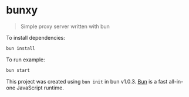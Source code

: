 # bunxy

> Simple proxy server written with bun

To install dependencies:

```bash
bun install
```

To run example:

```bash
bun start
```

This project was created using `bun init` in bun v1.0.3. [Bun](https://bun.sh) is a fast all-in-one JavaScript runtime.
